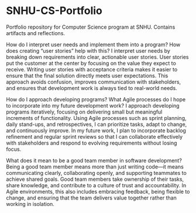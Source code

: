 # SNHU-CS-Portfolio
Portfolio repository for Computer Science program at SNHU. Contains artifacts and reflections.

How do I interpret user needs and implement them into a program? How does creating “user stories” help with this?
I interpret user needs by breaking down requirements into clear, actionable user stories. User stories put the customer at the center by focusing on the value they expect to receive. Writing user stories with acceptance criteria makes it easier to ensure that the final solution directly meets user expectations. This approach avoids confusion, improves communication with stakeholders, and ensures that development work is always tied to real-world needs.

How do I approach developing programs? What Agile processes do I hope to incorporate into my future development work?
I approach developing programs iteratively, focusing on delivering small but meaningful increments of functionality. Using Agile processes such as sprint planning, daily stand-ups, and retrospectives, I can prioritize tasks, adapt to change, and continuously improve. In my future work, I plan to incorporate backlog refinement and regular sprint reviews so that I can collaborate effectively with stakeholders and respond to evolving requirements without losing focus.

What does it mean to be a good team member in software development?
Being a good team member means more than just writing code—it means communicating clearly, collaborating openly, and supporting teammates to achieve shared goals. Good team members take ownership of their tasks, share knowledge, and contribute to a culture of trust and accountability. In Agile environments, this also includes embracing feedback, being flexible to change, and ensuring that the team delivers value together rather than working in isolation.
